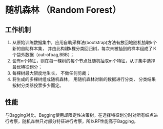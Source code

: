 # 随机森林 （Random Forest）

## 工作机制
1. 从原始训练数据集中，应⽤自助采样法(bootstrap)⽅法有放回地随机抽取k个新的⾃助样本集，
并由此构建k棵分类回归树，每次未被抽到的样本组成了Ｋ个袋外数据（out-ofbag,BBB）；
2. 设有n个特征，则在每⼀棵树的每个节点处随机抽取m个特征，从子集中选择最优特征划分；
3. 每棵树最⼤限度地⽣长， 不做任何剪裁；
4. 将⽣成的多棵树组成随机森林， ⽤随机森林对新的数据进⾏分类，
分类结果按树分类器投票多少⽽定。

## 性能
与Bagging对比，Bagging使用却限定性决策树，在选择特征划分时对所有结点进行考察，随机森林只对部分特征进行考察，所以RF性能高于Bagging。
